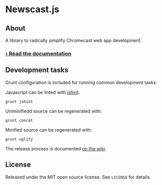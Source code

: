# Newscast.js

## About

A library to radically simplify Chromecast web app development.

### [&rsaquo; Read the documentation](http://newscastjs.readthedocs/)

## Development tasks

Grunt configuration is included for running common development tasks.

Javascript can be linted with [jshint](http://jshint.com/):

```
grunt jshint
```

Uniminifiedd source can be regenerated with:

```
grunt concat
```

Minified source can be regenerated with:

```
grunt uglify
```

The release process is documented [on the wiki](https://github.com/nprapps/newscast.js/wiki/Release-Process).

## License

Released under the MIT open source license. See `LICENSE` for details.

